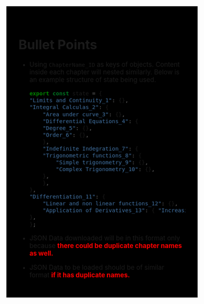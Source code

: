 <div style="font-size: 17px;background: black;padding: 2rem;">

# Bullet Points

- Using `ChapterName_ID` as keys of objects. Content inside each chapter will nested similarly. Below is an example structure of state being used.

    ```js
    export const state = {
    "Limits and Continuity_1": {},
    "Integral Calculas_2": {
        "Area under curve_3": {},
        "Differential Equations_4": {
        "Degree_5": {},
        "Order_6": {},
        },
        "Indefinite Indegration_7": {
        "Trigonometric functions_8": {
            "Simple trigonometry_9": {},
            "Complex Trigonometry_10": {},
        },
        },
    },
    "Differentiation_11": {
        "Linear and non linear functions_12": {},
        "Application of Derivatives_13": { "Increasing Decreasing functions_14": {}, "Maxima and minima_15": {} },
    },
    };
    ```

- JSON Data downloaded will be in this format only because <b style="color:red;">there could be duplicate chapter names as well.</b>

- JSON Data to be loaded should be of similar format <b style="color:red;">if it has duplicate names.</b>

</div>